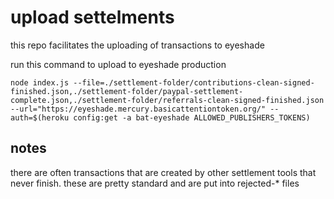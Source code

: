 # upload settelments
this repo facilitates the uploading of transactions to eyeshade

run this command to upload to eyeshade production
```
node index.js --file=./settlement-folder/contributions-clean-signed-finished.json,./settlement-folder/paypal-settlement-complete.json,./settlement-folder/referrals-clean-signed-finished.json --url="https://eyeshade.mercury.basicattentiontoken.org/" --auth=$(heroku config:get -a bat-eyeshade ALLOWED_PUBLISHERS_TOKENS)
```

## notes

there are often transactions that are created by other settlement tools that never finish. these are pretty standard and are put into rejected-* files
